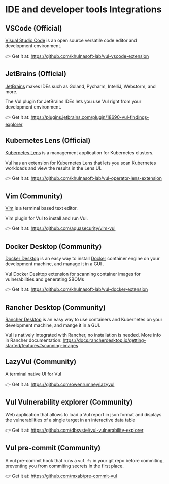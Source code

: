 # IDE and developer tools Integrations

## VSCode (Official)
[Visual Studio Code](https://code.visualstudio.com/) is an open source versatile code editor and development environment.

👉 Get it at: <https://github.com/khulnasoft-lab/vul-vscode-extension>

## JetBrains (Official)
[JetBrains](https://jetbrains.com) makes IDEs such as Goland, Pycharm, IntelliJ, Webstorm, and more.

The Vul plugin for JetBrains IDEs lets you use Vul right from your development environment.

👉 Get it at: <https://plugins.jetbrains.com/plugin/18690-vul-findings-explorer>

## Kubernetes Lens (Official)
[Kubernetes Lens](https://k8slens.dev/) is a management application for Kubernetes clusters.

Vul has an extension for Kubernetes Lens that lets you scan Kubernetes workloads and view the results in the Lens UI.

👉 Get it at: <https://github.com/khulnasoft-lab/vul-operator-lens-extension>

## Vim (Community)
[Vim](https://www.vim.org/) is a terminal based text editor.

Vim plugin for Vul to install and run Vul.

👉 Get it at: <https://github.com/aquasecurity/vim-vul>

## Docker Desktop (Community)
[Docker Desktop](https://www.docker.com/products/docker-desktop/) is an easy way to install [Docker]() container engine on your development machine, and manage it in a GUI .

Vul Docker Desktop extension for scanning container images for vulnerabilities and generating SBOMs

👉 Get it at: <https://github.com/khulnasoft-lab/vul-docker-extension>

## Rancher Desktop (Community)
[Rancher Desktop](https://rancherdesktop.io/) is an easy way to use containers and Kubernetes on your development machine, and mange it in a GUI.

Vul is natively integrated with Rancher, no installation is needed. More info in Rancher documentation: <https://docs.rancherdesktop.io/getting-started/features#scanning-images>

## LazyVul (Community)
A terminal native UI for Vul

👉 Get it at: <https://github.com/owenrumney/lazyvul>

## Vul Vulnerability explorer (Community)

Web application that allows to load a Vul report in json format and displays the vulnerabilities of a single target in an interactive data table

👉 Get it at: <https://github.com/dbsystel/vul-vulnerability-explorer>

## Vul pre-commit (Community)

A vul pre-commit hook that runs a `vul fs` in your git repo before commiting, preventing you from commiting secrets in the first place.

👉 Get it at: <https://github.com/mxab/pre-commit-vul>
